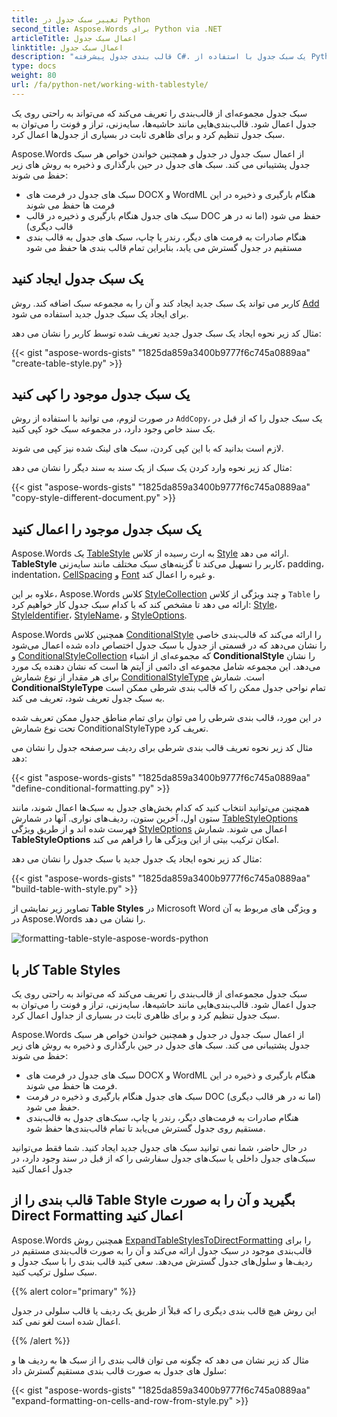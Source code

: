 ```yaml
---
title: تغییر سبک جدول در Python
second_title: Aspose.Words برای Python via .NET
articleTitle: اعمال سبک جدول
linktitle: اعمال سبک جدول
description: "قالب بندی جدول پیشرفته C#. یک سبک جدول با استفاده از Python ایجاد کنید. اعمال سبک جدول Python."
type: docs
weight: 80
url: /fa/python-net/working-with-tablestyle/
---
```


سبک جدول مجموعه‌ای از قالب‌بندی را تعریف می‌کند که می‌تواند به راحتی روی یک جدول اعمال شود. قالب‌بندی‌هایی مانند حاشیه‌ها، سایه‌زنی، تراز و فونت را می‌توان به سبک جدول تنظیم کرد و برای ظاهری ثابت در بسیاری از جدول‌ها اعمال کرد.

Aspose.Words از اعمال سبک جدول در جدول و همچنین خواندن خواص هر سبک جدول پشتیبانی می کند. سبک های جدول در حین بارگذاری و ذخیره به روش های زیر حفظ می شوند:

- سبک های جدول در فرمت های DOCX و WordML هنگام بارگیری و ذخیره در این فرمت ها حفظ می شوند
- سبک های جدول هنگام بارگیری و ذخیره در قالب DOC حفظ می شود (اما نه در هر قالب دیگری)
- هنگام صادرات به فرمت های دیگر، رندر یا چاپ، سبک های جدول به قالب بندی مستقیم در جدول گسترش می یابد، بنابراین تمام قالب بندی ها حفظ می شود

## یک سبک جدول ایجاد کنید

کاربر می تواند یک سبک جدید ایجاد کند و آن را به مجموعه سبک اضافه کند. روش [Add](https://reference.aspose.com/words/python-net/aspose.words/stylecollection/add/) برای ایجاد یک سبک جدول جدید استفاده می شود.

مثال کد زیر نحوه ایجاد یک سبک جدول جدید تعریف شده توسط کاربر را نشان می دهد:

{{< gist "aspose-words-gists" "1825da859a3400b9777f6c745a0889aa" "create-table-style.py" >}}

## یک سبک جدول موجود را کپی کنید

در صورت لزوم، می توانید با استفاده از روش `AddCopy`، یک سبک جدول را که از قبل در یک سند خاص وجود دارد، در مجموعه سبک خود کپی کنید.

لازم است بدانید که با این کپی کردن، سبک های لینک شده نیز کپی می شوند.

مثال کد زیر نحوه وارد کردن یک سبک از یک سند به سند دیگر را نشان می دهد:

{{< gist "aspose-words-gists" "1825da859a3400b9777f6c745a0889aa" "copy-style-different-document.py" >}}

## یک سبک جدول موجود را اعمال کنید

Aspose.Words یک [TableStyle](https://reference.aspose.com/words/python-net/aspose.words/tablestyle/) به ارث رسیده از کلاس [Style](https://reference.aspose.com/words/python-net/aspose.words/style/) ارائه می دهد. **TableStyle** کاربر را تسهیل می‌کند تا گزینه‌های سبک مختلف مانند سایه‌زنی، padding، indentation، [CellSpacing](https://reference.aspose.com/words/python-net/aspose.words/tablestyle/cell_spacing/) و [Font](https://reference.aspose.com/words/python-net/aspose.words/style/font/) و غیره را اعمال کند.

علاوه بر این، Aspose.Words کلاس [StyleCollection](https://reference.aspose.com/words/python-net/aspose.words/stylecollection/) و چند ویژگی از کلاس `Table` را ارائه می دهد تا مشخص کند که با کدام سبک جدول کار خواهیم کرد: [Style](https://reference.aspose.com/words/python-net/aspose.words.tables/table/style/)، [StyleIdentifier](https://reference.aspose.com/words/python-net/aspose.words.tables/table/style_identifier/)، [StyleName](https://reference.aspose.com/words/python-net/aspose.words.tables/table/style_name/)، و [StyleOptions](https://reference.aspose.com/words/net/aspose.words.tables/table/styleoptions/).

Aspose.Words همچنین کلاس [ConditionalStyle](https://reference.aspose.com/words/python-net/aspose.words/conditionalstyle/) را ارائه می‌کند که قالب‌بندی خاصی را نشان می‌دهد که در قسمتی از جدول با سبک جدول اختصاص داده شده اعمال می‌شود و [ConditionalStyleCollection](https://reference.aspose.com/words/python-net/aspose.words/conditionalstylecollection/) که مجموعه‌ای از اشیاء **ConditionalStyle** را نشان می‌دهد. این مجموعه شامل مجموعه ای دائمی از آیتم ها است که نشان دهنده یک مورد برای هر مقدار از نوع شمارش [ConditionalStyleType](https://reference.aspose.com/words/python-net/aspose.words/conditionalstyletype/) است. شمارش **ConditionalStyleType** تمام نواحی جدول ممکن را که قالب بندی شرطی ممکن است به سبک جدول تعریف شود، تعریف می کند.

در این مورد، قالب بندی شرطی را می توان برای تمام مناطق جدول ممکن تعریف شده تحت نوع شمارش ConditionalStyleType تعریف کرد.

مثال کد زیر نحوه تعریف قالب بندی شرطی برای ردیف سرصفحه جدول را نشان می دهد:

{{< gist "aspose-words-gists" "1825da859a3400b9777f6c745a0889aa" "define-conditional-formatting.py" >}}

همچنین می‌توانید انتخاب کنید که کدام بخش‌های جدول به سبک‌ها اعمال شوند، مانند ستون اول، آخرین ستون، ردیف‌های نواری. آنها در شمارش [TableStyleOptions](https://reference.aspose.com/words/python-net/aspose.words.tables/tablestyleoptions/) فهرست شده اند و از طریق ویژگی [StyleOptions](https://reference.aspose.com/words/python-net/aspose.words.tables/table/style_options/) اعمال می شوند. شمارش **TableStyleOptions** امکان ترکیب بیتی از این ویژگی ها را فراهم می کند.

مثال کد زیر نحوه ایجاد یک جدول جدید با سبک جدول را نشان می دهد:

{{< gist "aspose-words-gists" "1825da859a3400b9777f6c745a0889aa" "build-table-with-style.py" >}}

تصاویر زیر نمایشی از **Table Styles** در Microsoft Word و ویژگی های مربوط به آن در Aspose.Words را نشان می دهد.

![formatting-table-style-aspose-words-python](/words/python-net/working-with-tablestyle/applying-formatting-10.png)



## کار با Table Styles

سبک جدول مجموعه‌ای از قالب‌بندی را تعریف می‌کند که می‌تواند به راحتی روی یک جدول اعمال شود. قالب‌بندی‌هایی مانند حاشیه‌ها، سایه‌زنی، تراز و فونت را می‌توان به سبک جدول تنظیم کرد و برای ظاهری ثابت در بسیاری از جداول اعمال کرد.

Aspose.Words از اعمال سبک جدول در جدول و همچنین خواندن خواص هر سبک جدول پشتیبانی می کند. سبک های جدول در حین بارگذاری و ذخیره به روش های زیر حفظ می شوند:

- سبک های جدول در فرمت های DOCX و WordML هنگام بارگیری و ذخیره در این فرمت ها حفظ می شوند.
- سبک های جدول هنگام بارگیری و ذخیره در فرمت DOC (اما نه در هر قالب دیگری) حفظ می شود.
- هنگام صادرات به فرمت‌های دیگر، رندر یا چاپ، سبک‌های جدول به قالب‌بندی مستقیم روی جدول گسترش می‌یابد تا تمام قالب‌بندی‌ها حفظ شود.

در حال حاضر، شما نمی توانید سبک های جدول جدید ایجاد کنید. شما فقط می‌توانید سبک‌های جدول داخلی یا سبک‌های جدول سفارشی را که از قبل در سند وجود دارد، در جدول اعمال کنید

## قالب بندی را از Table Style بگیرید و آن را به صورت Direct Formatting اعمال کنید

Aspose.Words همچنین روش [ExpandTableStylesToDirectFormatting](https://reference.aspose.com/words/python-net/aspose.words/document/expand_table_styles_to_direct_formatting/#default) را برای قالب‌بندی موجود در سبک جدول ارائه می‌کند و آن را به صورت قالب‌بندی مستقیم در ردیف‌ها و سلول‌های جدول گسترش می‌دهد. سعی کنید قالب بندی را با سبک جدول و سبک سلول ترکیب کنید.

{{% alert color="primary" %}}

این روش هیچ قالب بندی دیگری را که قبلاً از طریق یک ردیف یا قالب سلولی در جدول اعمال شده است لغو نمی کند.

{{% /alert %}}

مثال کد زیر نشان می دهد که چگونه می توان قالب بندی را از سبک ها به ردیف ها و سلول های جدول به صورت قالب بندی مستقیم گسترش داد:

{{< gist "aspose-words-gists" "1825da859a3400b9777f6c745a0889aa" "expand-formatting-on-cells-and-row-from-style.py" >}}